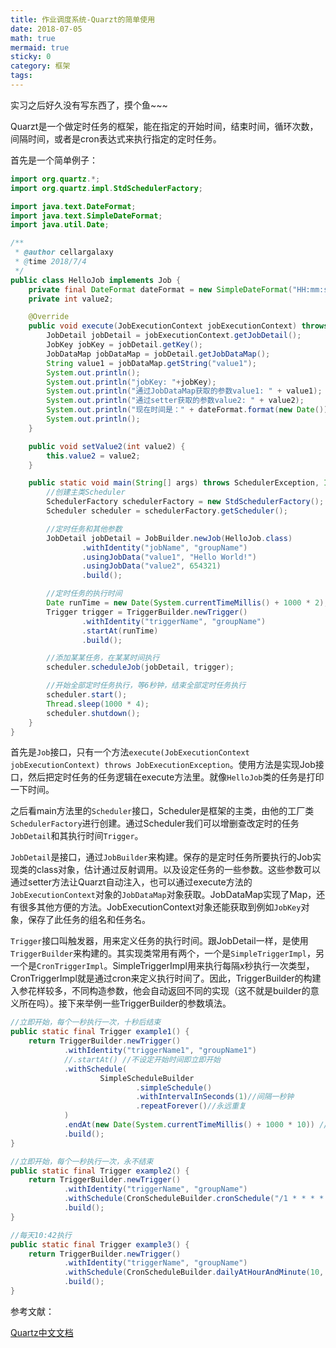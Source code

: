 ```yaml
---
title: 作业调度系统-Quarzt的简单使用
date: 2018-07-05
math: true
mermaid: true
sticky: 0
category: 框架
tags:
---
```


实习之后好久没有写东西了，摸个鱼~~~

Quarzt是一个做定时任务的框架，能在指定的开始时间，结束时间，循环次数，间隔时间，或者是cron表达式来执行指定的定时任务。

首先是一个简单例子：

```java
import org.quartz.*;
import org.quartz.impl.StdSchedulerFactory;

import java.text.DateFormat;
import java.text.SimpleDateFormat;
import java.util.Date;

/**
 * @author cellargalaxy
 * @time 2018/7/4
 */
public class HelloJob implements Job {
    private final DateFormat dateFormat = new SimpleDateFormat("HH:mm:ss");
    private int value2;

    @Override
    public void execute(JobExecutionContext jobExecutionContext) throws JobExecutionException {
        JobDetail jobDetail = jobExecutionContext.getJobDetail();
        JobKey jobKey = jobDetail.getKey();
        JobDataMap jobDataMap = jobDetail.getJobDataMap();
        String value1 = jobDataMap.getString("value1");
        System.out.println();
        System.out.println("jobKey: "+jobKey);
        System.out.println("通过JobDataMap获取的参数value1: " + value1);
        System.out.println("通过setter获取的参数value2: " + value2);
        System.out.println("现在时间是：" + dateFormat.format(new Date()));
        System.out.println();
    }

    public void setValue2(int value2) {
        this.value2 = value2;
    }

    public static void main(String[] args) throws SchedulerException, InterruptedException {
        //创建主类Scheduler
        SchedulerFactory schedulerFactory = new StdSchedulerFactory();
        Scheduler scheduler = schedulerFactory.getScheduler();

        //定时任务和其他参数
        JobDetail jobDetail = JobBuilder.newJob(HelloJob.class)
                .withIdentity("jobName", "groupName")
                .usingJobData("value1", "Hello World!")
                .usingJobData("value2", 654321)
                .build();

        //定时任务的执行时间
        Date runTime = new Date(System.currentTimeMillis() + 1000 * 2);
        Trigger trigger = TriggerBuilder.newTrigger()
                .withIdentity("triggerName", "groupName")
                .startAt(runTime)
                .build();

        //添加某某任务，在某某时间执行
        scheduler.scheduleJob(jobDetail, trigger);

        //开始全部定时任务执行，等6秒钟，结束全部定时任务执行
        scheduler.start();
        Thread.sleep(1000 * 4);
        scheduler.shutdown();
    }
}
```
首先是`Job`接口，只有一个方法`execute(JobExecutionContext jobExecutionContext) throws JobExecutionException`。使用方法是实现Job接口，然后把定时任务的任务逻辑在execute方法里。就像`HelloJob`类的任务是打印一下时间。

之后看main方法里的`Scheduler`接口，Scheduler是框架的主类，由他的工厂类`SchedulerFactory`进行创建。通过Scheduler我们可以增删查改定时的任务`JobDetail`和其执行时间`Trigger`。

`JobDetail`是接口，通过`JobBuilder`来构建。保存的是定时任务所要执行的Job实现类的class对象，估计通过反射调用。以及设定任务的一些参数。这些参数可以通过setter方法让Quarzt自动注入，也可以通过execute方法的`JobExecutionContext`对象的`JobDataMap`对象获取。JobDataMap实现了Map，还有很多其他方便的方法。JobExecutionContext对象还能获取到例如`JobKey`对象，保存了此任务的组名和任务名。

`Trigger`接口叫触发器，用来定义任务的执行时间。跟JobDetail一样，是使用`TriggerBuilder`来构建的。其实现类常用有两个，一个是`SimpleTriggerImpl`，另一个是`CronTriggerImpl`。SimpleTriggerImpl用来执行每隔x秒执行一次类型，CronTriggerImpl就是通过cron来定义执行时间了。因此，TriggerBuilder的构建入参花样较多，不同构造参数，他会自动返回不同的实现（这不就是builder的意义所在吗）。接下来举例一些TriggerBuilder的参数填法。

```java
//立即开始，每个一秒执行一次，十秒后结束
public static final Trigger example1() {
    return TriggerBuilder.newTrigger()
            .withIdentity("triggerName1", "groupName1")
            //.startAt() //不设定开始时间即立即开始
            .withSchedule(
                    SimpleScheduleBuilder
                            .simpleSchedule()
                            .withIntervalInSeconds(1)//间隔一秒钟
                            .repeatForever()//永远重复
            )
            .endAt(new Date(System.currentTimeMillis() + 1000 * 10)) //不设定结束时间即永不结束
            .build();
}

//立即开始，每个一秒执行一次，永不结束
public static final Trigger example2() {
    return TriggerBuilder.newTrigger()
            .withIdentity("triggerName", "groupName")
            .withSchedule(CronScheduleBuilder.cronSchedule("/1 * * * * ?"))
            .build();
}

//每天10:42执行
public static final Trigger example3() {
    return TriggerBuilder.newTrigger()
            .withIdentity("triggerName", "groupName")
            .withSchedule(CronScheduleBuilder.dailyAtHourAndMinute(10, 42))
            .build();
}
```

参考文献：

[Quartz中文文档](https://legacy.gitbook.com/book/xuzongbao/quartz/details "Quartz中文文档")